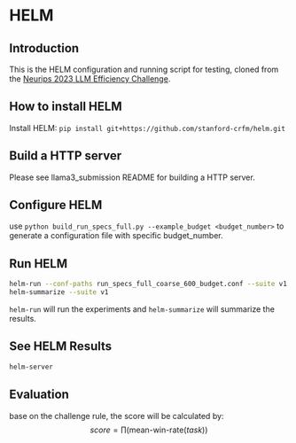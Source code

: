 # HELM

## Introduction
This is the HELM configuration and running script for testing, cloned from the [Neurips 2023 LLM Efficiency Challenge](https://github.com/llm-efficiency-challenge/neurips_llm_efficiency_challenge).

## How to install HELM
Install HELM: `pip install git+https://github.com/stanford-crfm/helm.git`

## Build a HTTP server
Please see llama3_submission README for building a HTTP server.

## Configure HELM
use `python build_run_specs_full.py --example_budget <budget_number>` to generate a configuration file with specific budget_number.

## Run HELM
```bash
helm-run --conf-paths run_specs_full_coarse_600_budget.conf --suite v1 --max-eval-instances 10
helm-summarize --suite v1
```
`helm-run` will run the experiments and `helm-summarize` will summarize the results.

## See HELM Results
```bash
helm-server
```

## Evaluation
base on the challenge rule, the score will be calculated by:
$$
score = \prod(\text{mean-win-rate}(task))
$$
